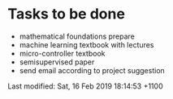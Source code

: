 # Tasks to be done

* mathematical foundations prepare
* machine learning textbook with lectures
* micro-controller textbook
* semisupervised paper
* send email according to project suggestion



Last modified: Sat, 16 Feb 2019 18:14:53 +1100
